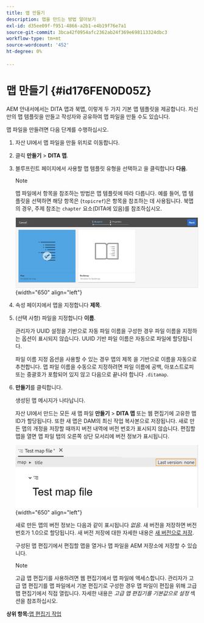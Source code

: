 ```yaml
---
title: 맵 만들기
description: 맵을 만드는 방법 알아보기
exl-id: d35ee09f-f951-4866-a2b1-e4b19f76e7a1
source-git-commit: 3bca42f0954afc2362ab24f369e698113324dbc3
workflow-type: tm+mt
source-wordcount: '452'
ht-degree: 0%

---
```


# 맵 만들기 {#id176FEN0D05Z}

AEM 안내서에서는 DITA 맵과 북맵, 이렇게 두 가지 기본 맵 템플릿을 제공합니다. 자신만의 맵 템플릿을 만들고 작성자와 공유하여 맵 파일을 만들 수도 있습니다.

맵 파일을 만들려면 다음 단계를 수행하십시오.

1. 자산 UI에서 맵 파일을 만들 위치로 이동합니다.

1. 클릭 **만들기** \> **DITA 맵**.

1. 블루프린트 페이지에서 사용할 맵 템플릿 유형을 선택하고 을 클릭합니다 **다음**.

   >[!NOTE]
   >
   > 맵 파일에서 항목을 참조하는 방법은 맵 템플릿에 따라 다릅니다. 예를 들어, 맵 템플릿을 선택하면 해당 항목은 \(`topicref`\)은 항목을 참조하는 데 사용됩니다. 북맵의 경우, 주제 참조는 `chapter` 요소(DITA에 있음)를 참조하십시오.

   ![](images/map-template.png){width="650" align="left"}

1. 속성 페이지에서 맵을 지정합니다 **제목**.

1. \(선택 사항\) 파일을 지정합니다 **이름**.

   관리자가 UUID 설정을 기반으로 자동 파일 이름을 구성한 경우 파일 이름을 지정하는 옵션이 표시되지 않습니다. UUID 기반 파일 이름은 자동으로 파일에 할당됩니다.

   파일 이름 지정 옵션을 사용할 수 있는 경우 맵의 제목 을 기반으로 이름을 자동으로 추천합니다. 맵 파일 이름을 수동으로 지정하려면 파일 이름에 공백, 아포스트로피 또는 중괄호가 포함되어 있지 않고 다음으로 끝나야 합니다 `.ditamap`.

1. **만들기**&#x200B;를 클릭합니다.

   생성된 맵 메시지가 나타납니다.

   자산 UI에서 만드는 모든 새 맵 파일 **만들기** \> **DITA 맵** 또는 웹 편집기에 고유한 맵 ID가 할당됩니다. 또한 새 맵은 DAM의 최신 작업 복사본으로 저장됩니다. 새로 만든 맵의 개정을 저장할 때까지 버전 내역에 버전 번호가 표시되지 않습니다. 편집할 맵을 열면 맵 파일 탭의 오른쪽 상단 모서리에 버전 정보가 표시됩니다.

   ![](images/first-version-map-none.png){width="650" align="left"}

   새로 만든 맵의 버전 정보는 다음과 같이 표시됩니다 *없음*. 새 버전을 저장하면 버전 번호가 1.0으로 할당됩니다. 새 버전 저장에 대한 자세한 내용은 [새 버전으로 저장](web-editor-features.md#save-as-new-version-id209ME400GXA).

   구성된 맵 편집기에서 편집할 맵을 열거나 맵 파일을 AEM 저장소에 저장할 수 있습니다.

   >[!NOTE]
   >
   > 고급 맵 편집기를 사용하려면 웹 편집기에서 맵 파일에 액세스합니다. 관리자가 고급 맵 편집기를 맵 파일에서 기본 편집기로 구성한 경우 맵 파일이 편집을 위해 고급 맵 편집기에서 직접 열립니다. 자세한 내용은 *고급 맵 편집기를 기본값으로 설정* 섹션을 참조하십시오.


**상위 항목:**[&#x200B;맵 편집기 작업](map-editor.md)
